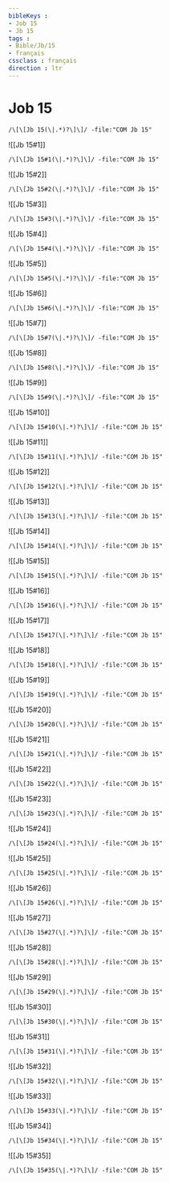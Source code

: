 ```yaml
---
bibleKeys : 
- Job 15
- Jb 15
tags : 
- Bible/Jb/15
- français
cssclass : français
direction : ltr
---
```


# Job 15

```query
/\[\[Jb 15(\|.*)?\]\]/ -file:"COM Jb 15"
```



![[Jb 15#1]]

```query
/\[\[Jb 15#1(\|.*)?\]\]/ -file:"COM Jb 15"
```

![[Jb 15#2]]

```query
/\[\[Jb 15#2(\|.*)?\]\]/ -file:"COM Jb 15"
```

![[Jb 15#3]]

```query
/\[\[Jb 15#3(\|.*)?\]\]/ -file:"COM Jb 15"
```

![[Jb 15#4]]

```query
/\[\[Jb 15#4(\|.*)?\]\]/ -file:"COM Jb 15"
```

![[Jb 15#5]]

```query
/\[\[Jb 15#5(\|.*)?\]\]/ -file:"COM Jb 15"
```

![[Jb 15#6]]

```query
/\[\[Jb 15#6(\|.*)?\]\]/ -file:"COM Jb 15"
```

![[Jb 15#7]]

```query
/\[\[Jb 15#7(\|.*)?\]\]/ -file:"COM Jb 15"
```

![[Jb 15#8]]

```query
/\[\[Jb 15#8(\|.*)?\]\]/ -file:"COM Jb 15"
```

![[Jb 15#9]]

```query
/\[\[Jb 15#9(\|.*)?\]\]/ -file:"COM Jb 15"
```

![[Jb 15#10]]

```query
/\[\[Jb 15#10(\|.*)?\]\]/ -file:"COM Jb 15"
```

![[Jb 15#11]]

```query
/\[\[Jb 15#11(\|.*)?\]\]/ -file:"COM Jb 15"
```

![[Jb 15#12]]

```query
/\[\[Jb 15#12(\|.*)?\]\]/ -file:"COM Jb 15"
```

![[Jb 15#13]]

```query
/\[\[Jb 15#13(\|.*)?\]\]/ -file:"COM Jb 15"
```

![[Jb 15#14]]

```query
/\[\[Jb 15#14(\|.*)?\]\]/ -file:"COM Jb 15"
```

![[Jb 15#15]]

```query
/\[\[Jb 15#15(\|.*)?\]\]/ -file:"COM Jb 15"
```

![[Jb 15#16]]

```query
/\[\[Jb 15#16(\|.*)?\]\]/ -file:"COM Jb 15"
```

![[Jb 15#17]]

```query
/\[\[Jb 15#17(\|.*)?\]\]/ -file:"COM Jb 15"
```

![[Jb 15#18]]

```query
/\[\[Jb 15#18(\|.*)?\]\]/ -file:"COM Jb 15"
```

![[Jb 15#19]]

```query
/\[\[Jb 15#19(\|.*)?\]\]/ -file:"COM Jb 15"
```

![[Jb 15#20]]

```query
/\[\[Jb 15#20(\|.*)?\]\]/ -file:"COM Jb 15"
```

![[Jb 15#21]]

```query
/\[\[Jb 15#21(\|.*)?\]\]/ -file:"COM Jb 15"
```

![[Jb 15#22]]

```query
/\[\[Jb 15#22(\|.*)?\]\]/ -file:"COM Jb 15"
```

![[Jb 15#23]]

```query
/\[\[Jb 15#23(\|.*)?\]\]/ -file:"COM Jb 15"
```

![[Jb 15#24]]

```query
/\[\[Jb 15#24(\|.*)?\]\]/ -file:"COM Jb 15"
```

![[Jb 15#25]]

```query
/\[\[Jb 15#25(\|.*)?\]\]/ -file:"COM Jb 15"
```

![[Jb 15#26]]

```query
/\[\[Jb 15#26(\|.*)?\]\]/ -file:"COM Jb 15"
```

![[Jb 15#27]]

```query
/\[\[Jb 15#27(\|.*)?\]\]/ -file:"COM Jb 15"
```

![[Jb 15#28]]

```query
/\[\[Jb 15#28(\|.*)?\]\]/ -file:"COM Jb 15"
```

![[Jb 15#29]]

```query
/\[\[Jb 15#29(\|.*)?\]\]/ -file:"COM Jb 15"
```

![[Jb 15#30]]

```query
/\[\[Jb 15#30(\|.*)?\]\]/ -file:"COM Jb 15"
```

![[Jb 15#31]]

```query
/\[\[Jb 15#31(\|.*)?\]\]/ -file:"COM Jb 15"
```

![[Jb 15#32]]

```query
/\[\[Jb 15#32(\|.*)?\]\]/ -file:"COM Jb 15"
```

![[Jb 15#33]]

```query
/\[\[Jb 15#33(\|.*)?\]\]/ -file:"COM Jb 15"
```

![[Jb 15#34]]

```query
/\[\[Jb 15#34(\|.*)?\]\]/ -file:"COM Jb 15"
```

![[Jb 15#35]]

```query
/\[\[Jb 15#35(\|.*)?\]\]/ -file:"COM Jb 15"
```

